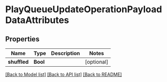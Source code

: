 # PlayQueueUpdateOperationPayloadDataAttributes

## Properties
Name | Type | Description | Notes
------------ | ------------- | ------------- | -------------
**shuffled** | **Bool** |  | [optional] 

[[Back to Model list]](../README.md#documentation-for-models) [[Back to API list]](../README.md#documentation-for-api-endpoints) [[Back to README]](../README.md)


